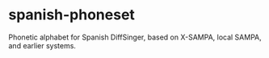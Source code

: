 # spanish-phoneset
Phonetic alphabet for Spanish DiffSinger, based on X-SAMPA, local SAMPA, and earlier systems.
